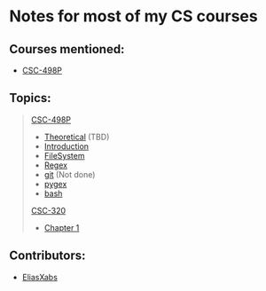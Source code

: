 # Notes for most of my CS courses

## Courses mentioned:

- [CSC-498P](./CSC-498P/)

## Topics:

>[CSC-498P](./CSC-498P/)
>
>- [Theoretical](./CSC-498P/theoretical.md) (TBD)
>- [Introduction](./CSC-498P/intro.md)
>- [FileSystem](./CSC-498P/FileSystem.md)
>- [Regex](./CSC-498P/regularExpressions.md)
>- [git](./CSC-498P/git.md) (Not done)
>- [pygex](./CSC-498P/pygex.md)
>-  [bash](CSC-498P/bash)
>
>[CSC-320](./CSC-320)
>- [Chapter 1](CSC-320/chapter-1.md)
>
## Contributors:
- [EliasXabs](https://www.github.com/EliasXabs)